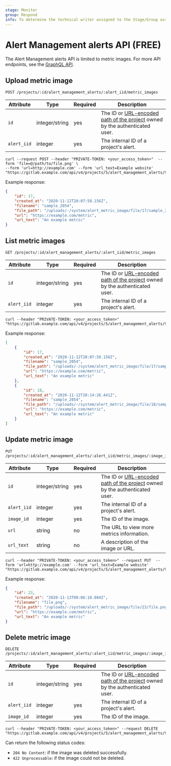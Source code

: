 ```yaml
---
stage: Monitor
group: Respond
info: To determine the technical writer assigned to the Stage/Group associated with this page, see https://about.gitlab.com/handbook/product/ux/technical-writing/#assignments
---
```


# Alert Management alerts API **(FREE)**

The Alert Management alerts API is limited to metric images. For more API endpoints, see the
[GraphQL API](graphql/reference/index.md#alertmanagementalert).

## Upload metric image

```plaintext
POST /projects/:id/alert_management_alerts/:alert_iid/metric_images
```

| Attribute   | Type    | Required | Description                          |
|-------------|---------|----------|--------------------------------------|
| `id`        | integer/string | yes      | The ID or [URL-encoded path of the project](rest/index.md#namespaced-path-encoding) owned by the authenticated user. |
| `alert_iid` | integer | yes      | The internal ID of a project's alert. |

```shell
curl --request POST --header "PRIVATE-TOKEN: <your_access_token>"  --form 'file=@/path/to/file.png' \
--form 'url=http://example.com' --form 'url_text=Example website' "https://gitlab.example.com/api/v4/projects/5/alert_management_alerts/93/metric_images"
```

Example response:

```json
{
    "id": 17,
    "created_at": "2020-11-12T20:07:58.156Z",
    "filename": "sample_2054",
    "file_path": "/uploads/-/system/alert_metric_image/file/17/sample_2054.png",
    "url": "https://example.com/metric",
    "url_text": "An example metric"
}
```

## List metric images

```plaintext
GET /projects/:id/alert_management_alerts/:alert_iid/metric_images
```

| Attribute   | Type    | Required | Description                          |
|-------------|---------|----------|--------------------------------------|
| `id`        | integer/string | yes      | The ID or [URL-encoded path of the project](rest/index.md#namespaced-path-encoding) owned by the authenticated user. |
| `alert_iid` | integer | yes      | The internal ID of a project's alert. |

```shell
curl --header "PRIVATE-TOKEN: <your_access_token>" "https://gitlab.example.com/api/v4/projects/5/alert_management_alerts/93/metric_images"
```

Example response:

```json
[
    {
        "id": 17,
        "created_at": "2020-11-12T20:07:58.156Z",
        "filename": "sample_2054",
        "file_path": "/uploads/-/system/alert_metric_image/file/17/sample_2054.png",
        "url": "https://example.com/metric",
        "url_text": "An example metric"
    },
    {
        "id": 18,
        "created_at": "2020-11-12T20:14:26.441Z",
        "filename": "sample_2054",
        "file_path": "/uploads/-/system/alert_metric_image/file/18/sample_2054.png",
        "url": "https://example.com/metric",
        "url_text": "An example metric"
    }
]
```

## Update metric image

```plaintext
PUT /projects/:id/alert_management_alerts/:alert_iid/metric_images/:image_id
```

| Attribute   | Type    | Required | Description                          |
|-------------|---------|----------|--------------------------------------|
| `id`        | integer/string | yes      | The ID or [URL-encoded path of the project](rest/index.md#namespaced-path-encoding) owned by the authenticated user. |
| `alert_iid` | integer | yes      | The internal ID of a project's alert. |
| `image_id` | integer | yes      | The ID of the image. |
| `url` | string | no      | The URL to view more metrics information. |
| `url_text` | string | no      | A description of the image or URL. |

```shell
curl --header "PRIVATE-TOKEN: <your_access_token>" --request PUT  --form 'url=http://example.com' --form 'url_text=Example website' "https://gitlab.example.com/api/v4/projects/5/alert_management_alerts/93/metric_images/1"
```

Example response:

```json
{
    "id": 23,
    "created_at": "2020-11-13T00:06:18.084Z",
    "filename": "file.png",
    "file_path": "/uploads/-/system/alert_metric_image/file/23/file.png",
    "url": "https://example.com/metric",
    "url_text": "An example metric"
}
```

## Delete metric image

```plaintext
DELETE /projects/:id/alert_management_alerts/:alert_iid/metric_images/:image_id
```

| Attribute   | Type    | Required | Description                          |
|-------------|---------|----------|--------------------------------------|
| `id`        | integer/string | yes      | The ID or [URL-encoded path of the project](rest/index.md#namespaced-path-encoding) owned by the authenticated user. |
| `alert_iid` | integer | yes      | The internal ID of a project's alert. |
| `image_id` | integer | yes      | The ID of the image. |

```shell
curl --header "PRIVATE-TOKEN: <your_access_token>" --request DELETE "https://gitlab.example.com/api/v4/projects/5/alert_management_alerts/93/metric_images/1"
```

Can return the following status codes:

- `204 No Content`: if the image was deleted successfully.
- `422 Unprocessable`: if the image could not be deleted.
